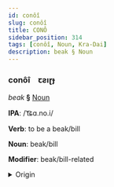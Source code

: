 ```yaml
---
id: conôî
slug: conôî
title: CONÔ
sidebar_position: 314
tags: [conôî, Noun, Kra-Dai]
description: beak § Noun
---
```


### conôî&emsp;<span kind="abugida">ꞇƨıɽɟ</span>

*beak* **§** [Noun](../../tags/Noun)

**IPA**: /ˈt͡ɕɑ.no.i/

**Verb**: to be a beak/bill

**Noun**: beak/bill

**Modifier**: beak/bill-related

<details>
    <summary>Origin</summary>
    Thai จะงอย jà-ngɔɔi /t͡ɕa˨˩.ŋɔːj˧/<br/>
    <em>Kra-Dai Language Family</em>
</details>
